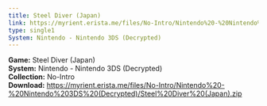 ```yaml
---
title: Steel Diver (Japan)
link: https://myrient.erista.me/files/No-Intro/Nintendo%20-%20Nintendo%203DS%20(Decrypted)/Steel%20Diver%20(Japan).zip
type: single1
System: Nintendo - Nintendo 3DS (Decrypted)
---
```

<b>Game:</b> Steel Diver (Japan)<br>
<b>System:</b> Nintendo - Nintendo 3DS (Decrypted)<br>
<b>Collection:</b> No-Intro<br>
<b>Download:</b> https://myrient.erista.me/files/No-Intro/Nintendo%20-%20Nintendo%203DS%20(Decrypted)/Steel%20Diver%20(Japan).zip
